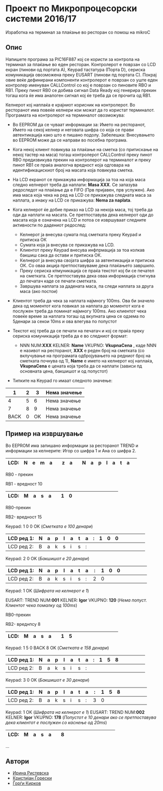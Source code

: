 # Проект по Микропроцесорски системи 2016/17
Изработка на терминал за плаќање во ресторан со помош на mikroC

## Опис
Напишете програма за PIC16F887 кој се користи за контрола на
терминал за плаќање во еден ресторан. Контролерот е поврзан со LCD екран (пинови од
портата А), Keypad тастатура (Порта D), сериска комуникација овозможена преку EUSART
(пинови пд портата C). Покрај овие веќе дефинирани компоненти контролерот е поврзан
со уште еден контролер именуван CALLControl со кој е поврзан со пиновите RBO и RB1.
Преку пинот RB0 се добива сигнал Data Ready кoj генерира прекин тогаш кога ќе има
аналоген сигнал кој ќе треба да се прочита од RB1.

Келнерот кој наплаќа е крајниот корисник на контролерот. Во ресторанот има повеќе
келнери кои можат да го користат терминалот. Програмата на контролерот на терминалот
овозможува:
* Вo EEPROM да се чуваат информации за: Името на ресторанот, Името на секој
келнер и неговата шифра со која се прави автентикација како што е пишано 
подолу. Забелешка: Внесувањето во EEPROM може да се направи во посебна
програма.
* Кога некој клиент повикува за плаќање на сметка (со притискање на некој тастер на
маса) тогаш контролерот CALLControl преку пинот RBO предизвикува прекин на
контролерот на терминалот и преку пинот RB1 се праќа аналогна вредност која
одговара на идентификацискиот број на масата која повикува сметка.
* На LCD екранот се прикажува информација за тоа на која маса следно келнерот
треба да наплати: **Masa XXX**. Се запазува редоследот на плаќање да е FIFO (Прв
пријавен, прв услужен). Aко има масa коja чека на ред на LCD се прикажува
следната маса за наплата, а инаку на LCD се прикажува: **Nema za naplata**.
* Koга келнерот ќе добие приказ на LCD за некоја маса, тој треба да оди да
наплати на масата. Се претпоставува дека келнерот оди до масата која е означена
на LCD и потоа се извршуваат следните активности по дадениот редослед:
  * Келнерот ја внесува сумата под сметката преку Keypad и притиска ОК
  * Сумата која ја внесува се прикажува на LCD. 
  * Kлиентот преку Keypad внесува инфпрмација за тоа колкав бакшиш сака да
    остави и притиска ОК.
  * Кeлнерот ја внесува својата шифра за автентикација и притиска ОК. Со оваа
    акција претпоставуваме дека плаќањето завршило.
  * Преку сериска кпмуникација се праќа текстот кој би се печател на сметката.
    Се претпоставува дека оваа информација стигнува до печатач каде се печати
    сметката.
  * Завршува наплата за дадената маса, па следи наплата за друга маса (ако
    постои)
    
* Клиентот треба да чека за наплата најмногу 100ms. Ова би значело дека од
моментот кога повикал за наплата до моментот кога е послужен треба да поминат
најмногу 100ms. Ако клиентот чека повеќе време за наплата тогаш од вкупната
цена се одзема по 5денари за секои 10ms и ова влегува по попустот

* Текстот кој треба да се печати на печатач и кој се праќа преку сериска комуникација треба
да е во следниот формат:
  * NNN NUM:**XXX** KELNER: **Name** VKUPNO: **VkupnaCena**
    , каде NNN e називот на ресторанот, **XXX** e реден број на сметката (со вклучување
    на програмата одбројувањето на редниот број на сметката почнува од 1), **Name** е
    името на келнерот кој наплаќа, **VkupnаCena** е цената која треба да се наплати 
    (зависи пд основната цена, бакшишот и од попустот)
* Типките на Keypad го имаат следното значење:

1 | 2 | 3 | Нема значење
------------ | ------------- | ------------- | ------------- 
4 | 5 | 6 | Нема значење
7 | 8 | 9 | Нема значење
BACK | 0 | OK | Нема значење

## Пример на извршување 
Во EEPROM има запишано информации за ресторанот TREND и информации за келнерите: Игор со шифра 1
и Ана со шифра 2.

LCD: | N | e | m | a | | z | a | | N | a | p | l | a | t | a | |
------------ | ------------- | ------------- | ------------- | ------------ | ------------- | ------------- | ------------- | ------------ | ------------- | ------------- | ------------- | ------------- | ------------- | ------------- | ------------- | -------------

RB0 - прекин

RB1 - вредност 10

LCD: | М | a | s | a | | 1 | 0 | | | | | | | | | | 
------------ | ------------- | ------------- | ------------- | ------------ | ------------- | ------------- | ------------- | ------------ | ------------- | ------------- | ------------- | ------------- | ------------- | ------------- | ------------- | -------------

RB0-прекин

RB2- вредност 15

Keypad: 1 0 0 OK (*Сметката е 100 денари*)

LCD ред 1: | N | a | p | l | a | t | a | : | 1 | 0 | 0 | | | | | | 
------------ | ------------- | ------------- | ------------- | ------------ | ------------- | ------------- | ------------- | ------------ | ------------- | ------------- | ------------- | ------------- | ------------- | ------------- | ------------- | -------------
LCD ред 2: | B | a | k | s | i | s | : | | | | | | | | | | 

Keypad: 2 0 OK (*Бакшишот е 20 денари*)

LCD ред 1: | N | a | p | l | a | t | a | : | 1 | 0 | 0 | | | | | | 
------------ | ------------- | ------------- | ------------- | ------------ | ------------- | ------------- | ------------- | ------------ | ------------- | ------------- | ------------- | ------------- | ------------- | ------------- | ------------- | -------------
LCD ред 2: | B | a | k | s | i | s | : | 2 | 0 | | | | | | | | 

Keypad: 1 OK (*Шифрата на келнерот е 1*)

EUSART: TREND NUM:**001** KELNER: **Igor** VKUPNO: **120** (*Нема попуст. Клиентот чека помалку од 100ms*)

RB0-прекин

RB2- вреднпсу 8

LCD: | М | a | s | a | | 1 | 5 | | | | | | | | | | 
------------ | ------------- | ------------- | ------------- | ------------ | ------------- | ------------- | ------------- | ------------ | ------------- | ------------- | ------------- | ------------- | ------------- | ------------- | ------------- | -------------

Keypad: 1 5 0 BACK 8 OK (*Сметката е 158 денари*)

LCD ред 1: | N | a | p | l | a | t | a | : | 1 | 5 | 8 | | | | | | 
------------ | ------------- | ------------- | ------------- | ------------ | ------------- | ------------- | ------------- | ------------ | ------------- | ------------- | ------------- | ------------- | ------------- | ------------- | ------------- | -------------
LCD ред 2: | B | a | k | s | i | s | : | | | | | | | | | | 

Keypad: 3 0 OK (*Бакшишот е 30 денари*)

LCD ред 1: | N | a | p | l | a | t | a | : | 1 | 5 | 8 | | | | | | 
------------ | ------------- | ------------- | ------------- | ------------ | ------------- | ------------- | ------------- | ------------ | ------------- | ------------- | ------------- | ------------- | ------------- | ------------- | ------------- | -------------
LCD ред 2: | B | a | k | s | i | s | : | 3 | 0 | | | | | | | | 

Keypad: 1 OK (*Шифрата на келнерот е 1*)
EUSART: TREND NUM:**002** KELNER: **Igor** VKUPNO: **178** (*Попустот е 10 денари ако се претпоставува дека клиентот е послужен со каснење од 20ms*)

LCD: | М | a | s | a | | 8 | | | | | | | | | | | 
------------ | ------------- | ------------- | ------------- | ------------ | ------------- | ------------- | ------------- | ------------ | ------------- | ------------- | ------------- | ------------- | ------------- | ------------- | ------------- | -------------

...

## Автори
* [Ирина Ристевска](https://www.facebook.com/irina.ristevska)
* [Кристијан Ѓорески](https://www.facebook.com/kgjoreski)
* [Ѓорѓи Кирков](https://github.com/kirkovg)
